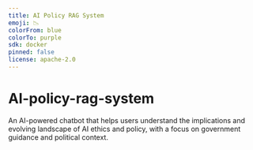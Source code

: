 ```yaml
---
title: AI Policy RAG System
emoji: 📉
colorFrom: blue
colorTo: purple
sdk: docker
pinned: false
license: apache-2.0
---
```

# AI-policy-rag-system
An AI-powered chatbot that helps users understand the implications and evolving landscape of AI ethics and policy, with a focus on government guidance and political context.